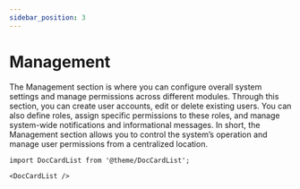 ```yaml
---
sidebar_position: 3
---
```


# Management

The Management section is where you can configure overall system settings and manage permissions across different modules. Through this section, you can create user accounts, edit or delete existing users. You can also define roles, assign specific permissions to these roles, and manage system-wide notifications and informational messages. In short, the Management section allows you to control the system’s operation and manage user permissions from a centralized location.

```mdx-code-block
import DocCardList from '@theme/DocCardList';

<DocCardList />
```
